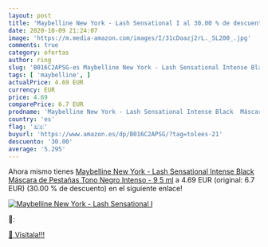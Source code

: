 ```yaml
---
layout: post
title: 'Maybelline New York - Lash Sensational I al 30.00 % de descuento'
date: 2020-10-09 21:24:07
image: 'https://m.media-amazon.com/images/I/31cDoazj2rL._SL200_.jpg'
comments: true
category: ofertas
author: ring
slug: 'B016C2APSG-es Maybelline New York - Lash Sensational Intense Black...'
tags: [ 'maybelline', ]
actualPrice: 4.69 EUR
currency: EUR
price: 4.69
comparePrice: 6.7 EUR
prodname: 'Maybelline New York - Lash Sensational Intense Black  Máscara de Pestañas  Tono Negro Intenso - 9 5 ml'
country: 'es'
flag: '🇪🇸'
buyurl: 'https://www.amazon.es/dp/B016C2APSG/?tag=tolees-21'
descuento: '30.00'
average: '5.295'
---
```


Ahora mismo tienes [Maybelline New York - Lash Sensational Intense Black  Máscara de Pestañas  Tono Negro Intenso - 9 5 ml](https://www.amazon.es/dp/B016C2APSG/?tag=tolees-21) a 4.69 EUR (original: 6.7 EUR) (30.00 %  de descuento) en el siguiente enlace!

[![Maybelline New York - Lash Sensational I](https://m.media-amazon.com/images/I/31cDoazj2rL._SL200_.jpg)](https://www.amazon.es/dp/B016C2APSG/?tag=tolees-21)

🔎:


[🛒 Visítala!!!](https://www.amazon.es/dp/B016C2APSG/?tag=tolees-21)
